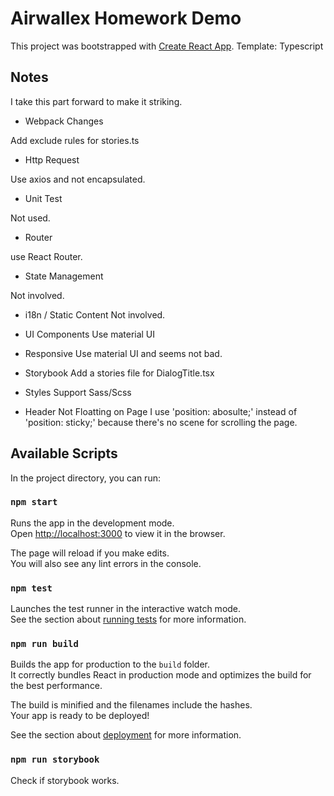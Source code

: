 # Airwallex Homework Demo

This project was bootstrapped with [Create React App](https://github.com/facebook/create-react-app).
Template: Typescript 

## Notes
I take this part forward to make it striking.

- Webpack Changes

Add exclude rules for stories.ts

- Http Request

Use axios and not encapsulated. 

- Unit Test

Not used.

- Router

use React Router.

- State Management

Not involved.

- i18n / Static Content
Not involved.

- UI Components 
Use material UI

- Responsive
Use material UI and seems not bad.

- Storybook
Add a stories file for DialogTitle.tsx

- Styles Support
Sass/Scss

- Header Not Floatting on Page
I use 'position: abosulte;' instead of 'position: sticky;' because there's no scene for scrolling the page.

## Available Scripts
In the project directory, you can run:

### `npm start`
Runs the app in the development mode.\
Open [http://localhost:3000](http://localhost:3000) to view it in the browser.

The page will reload if you make edits.\
You will also see any lint errors in the console.
### `npm test`

Launches the test runner in the interactive watch mode.\
See the section about [running tests](https://facebook.github.io/create-react-app/docs/running-tests) for more information.

### `npm run build`

Builds the app for production to the `build` folder.\
It correctly bundles React in production mode and optimizes the build for the best performance.

The build is minified and the filenames include the hashes.\
Your app is ready to be deployed!

See the section about [deployment](https://facebook.github.io/create-react-app/docs/deployment) for more information.


### `npm run storybook`

Check if storybook works.